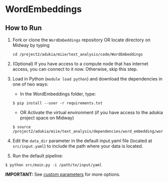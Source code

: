 # WordEmbeddings

## How to Run 

1. Fork or clone the `WordEmbeddings` repository OR locate directory on Midway by typing

   `cd /project2/adukia/miie/text_analysis/code/WordEmbeddings`
   
2. (Optional) If you have access to a compute node that has internet access, you can connect to it now. Otherwise, skip this step.
3. Load in Python (`module load python`) and download the dependencies in one of two ways:
    - In the WordEmbeddings folder, type:
    ```
    $ pip install --user -r requirements.txt
    ```
    - OR Activate the virtual environment (if you have access to the adukia project space on Midway)
    ```
    $ source /project2/adukia/miie/text_analysis/dependencies/word_embedding/word_embedding/bin/activate

4. Edit the `data_dir` parameter in the default input.yaml file (located at `src/input.yaml`) to include the path where your data is located. 

5. Run the default pipeline:
  ```
  $ python src/main.py -i /path/to/input/yaml
  ```
**IMPORTANT:** See [custom parameters](https://github.com/miielab/miienlp/blob/main/documentation/developer_documentation/wordEmbeddings.md) for more options.
